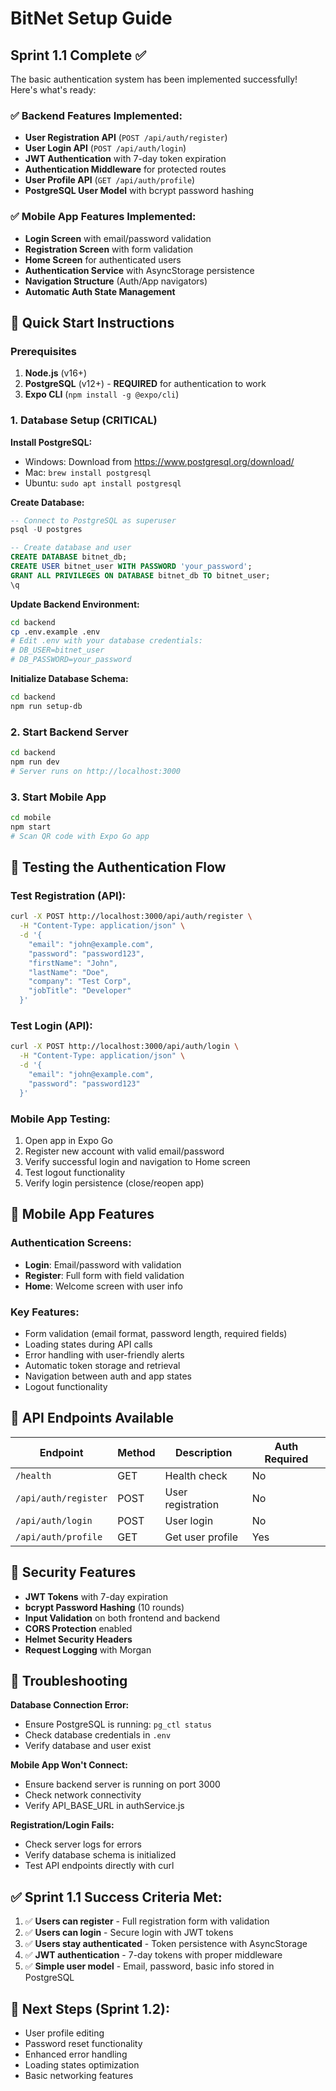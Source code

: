# BitNet Setup Guide

## Sprint 1.1 Complete ✅

The basic authentication system has been implemented successfully! Here's what's ready:

### ✅ Backend Features Implemented:
- **User Registration API** (`POST /api/auth/register`)
- **User Login API** (`POST /api/auth/login`)
- **JWT Authentication** with 7-day token expiration
- **Authentication Middleware** for protected routes
- **User Profile API** (`GET /api/auth/profile`)
- **PostgreSQL User Model** with bcrypt password hashing

### ✅ Mobile App Features Implemented:
- **Login Screen** with email/password validation
- **Registration Screen** with form validation
- **Home Screen** for authenticated users
- **Authentication Service** with AsyncStorage persistence
- **Navigation Structure** (Auth/App navigators)
- **Automatic Auth State Management**

## 🚀 Quick Start Instructions

### Prerequisites
1. **Node.js** (v16+)
2. **PostgreSQL** (v12+) - **REQUIRED** for authentication to work
3. **Expo CLI** (`npm install -g @expo/cli`)

### 1. Database Setup (CRITICAL)

**Install PostgreSQL:**
- Windows: Download from https://www.postgresql.org/download/
- Mac: `brew install postgresql`
- Ubuntu: `sudo apt install postgresql`

**Create Database:**
```sql
-- Connect to PostgreSQL as superuser
psql -U postgres

-- Create database and user
CREATE DATABASE bitnet_db;
CREATE USER bitnet_user WITH PASSWORD 'your_password';
GRANT ALL PRIVILEGES ON DATABASE bitnet_db TO bitnet_user;
\q
```

**Update Backend Environment:**
```bash
cd backend
cp .env.example .env
# Edit .env with your database credentials:
# DB_USER=bitnet_user
# DB_PASSWORD=your_password
```

**Initialize Database Schema:**
```bash
cd backend
npm run setup-db
```

### 2. Start Backend Server
```bash
cd backend
npm run dev
# Server runs on http://localhost:3000
```

### 3. Start Mobile App
```bash
cd mobile
npm start
# Scan QR code with Expo Go app
```

## 🧪 Testing the Authentication Flow

### Test Registration (API):
```bash
curl -X POST http://localhost:3000/api/auth/register \
  -H "Content-Type: application/json" \
  -d '{
    "email": "john@example.com",
    "password": "password123",
    "firstName": "John",
    "lastName": "Doe",
    "company": "Test Corp",
    "jobTitle": "Developer"
  }'
```

### Test Login (API):
```bash
curl -X POST http://localhost:3000/api/auth/login \
  -H "Content-Type: application/json" \
  -d '{
    "email": "john@example.com",
    "password": "password123"
  }'
```

### Mobile App Testing:
1. Open app in Expo Go
2. Register new account with valid email/password
3. Verify successful login and navigation to Home screen
4. Test logout functionality
5. Verify login persistence (close/reopen app)

## 📱 Mobile App Features

### Authentication Screens:
- **Login**: Email/password with validation
- **Register**: Full form with field validation
- **Home**: Welcome screen with user info

### Key Features:
- Form validation (email format, password length, required fields)
- Loading states during API calls
- Error handling with user-friendly alerts
- Automatic token storage and retrieval
- Navigation between auth and app states
- Logout functionality

## 🔧 API Endpoints Available

| Endpoint | Method | Description | Auth Required |
|----------|--------|-------------|---------------|
| `/health` | GET | Health check | No |
| `/api/auth/register` | POST | User registration | No |
| `/api/auth/login` | POST | User login | No |
| `/api/auth/profile` | GET | Get user profile | Yes |

## 🔐 Security Features

- **JWT Tokens** with 7-day expiration
- **bcrypt Password Hashing** (10 rounds)
- **Input Validation** on both frontend and backend
- **CORS Protection** enabled
- **Helmet Security Headers**
- **Request Logging** with Morgan

## 🐛 Troubleshooting

**Database Connection Error:**
- Ensure PostgreSQL is running: `pg_ctl status`
- Check database credentials in `.env`
- Verify database and user exist

**Mobile App Won't Connect:**
- Ensure backend server is running on port 3000
- Check network connectivity
- Verify API_BASE_URL in authService.js

**Registration/Login Fails:**
- Check server logs for errors
- Verify database schema is initialized
- Test API endpoints directly with curl

## ✅ Sprint 1.1 Success Criteria Met:

1. ✅ **Users can register** - Full registration form with validation
2. ✅ **Users can login** - Secure login with JWT tokens
3. ✅ **Users stay authenticated** - Token persistence with AsyncStorage
4. ✅ **JWT authentication** - 7-day tokens with proper middleware
5. ✅ **Simple user model** - Email, password, basic info stored in PostgreSQL

## 🎯 Next Steps (Sprint 1.2):
- User profile editing
- Password reset functionality
- Enhanced error handling
- Loading states optimization
- Basic networking features